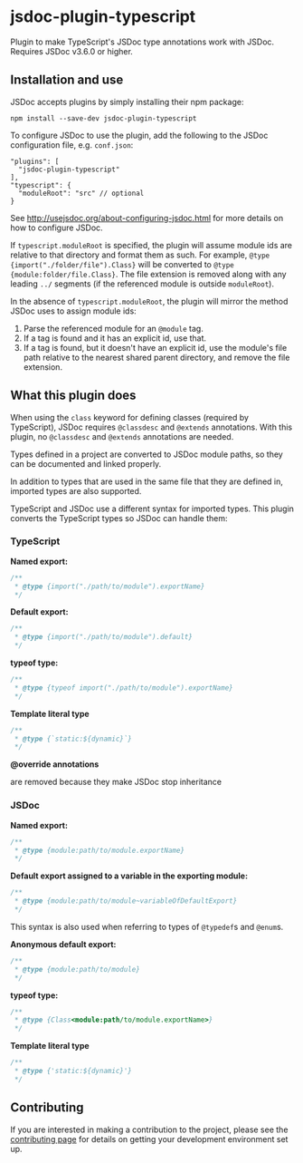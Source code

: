 # jsdoc-plugin-typescript

Plugin to make TypeScript's JSDoc type annotations work with JSDoc. Requires JSDoc v3.6.0 or higher.

## Installation and use

JSDoc accepts plugins by simply installing their npm package:

    npm install --save-dev jsdoc-plugin-typescript

To configure JSDoc to use the plugin, add the following to the JSDoc configuration file, e.g. `conf.json`:

```jsonc
"plugins": [
  "jsdoc-plugin-typescript"
],
"typescript": {
  "moduleRoot": "src" // optional
}
```

See http://usejsdoc.org/about-configuring-jsdoc.html for more details on how to configure JSDoc.

If `typescript.moduleRoot` is specified, the plugin will assume module ids are relative to that directory and format them as such. For example, `@type {import("./folder/file").Class}` will be converted to `@type {module:folder/file.Class}`. The file extension is removed along with any leading `../` segments (if the referenced module is outside `moduleRoot`).

In the absence of `typescript.moduleRoot`, the plugin will mirror the method JSDoc uses to assign module ids:

1. Parse the referenced module for an `@module` tag.
2. If a tag is found and it has an explicit id, use that.
3. If a tag is found, but it doesn't have an explicit id, use the module's file path relative to the nearest shared parent directory, and remove the file extension.

## What this plugin does

When using the `class` keyword for defining classes (required by TypeScript), JSDoc requires `@classdesc` and `@extends` annotations. With this plugin, no `@classdesc` and `@extends` annotations are needed.

Types defined in a project are converted to JSDoc module paths, so they can be documented and linked properly.

In addition to types that are used in the same file that they are defined in, imported types are also supported.

TypeScript and JSDoc use a different syntax for imported types. This plugin converts the TypeScript types so JSDoc can handle them:

### TypeScript

**Named export:**

```js
/**
 * @type {import("./path/to/module").exportName}
 */
```

**Default export:**

```js
/**
 * @type {import("./path/to/module").default}
 */
```

**typeof type:**

```js
/**
 * @type {typeof import("./path/to/module").exportName}
 */
```

**Template literal type**

```js
/**
 * @type {`static:${dynamic}`}
 */
```

**@override annotations**

are removed because they make JSDoc stop inheritance

### JSDoc

**Named export:**

```js
/**
 * @type {module:path/to/module.exportName}
 */
```

**Default export assigned to a variable in the exporting module:**

```js
/**
 * @type {module:path/to/module~variableOfDefaultExport}
 */
```

This syntax is also used when referring to types of `@typedef`s and `@enum`s.

**Anonymous default export:**

```js
/**
 * @type {module:path/to/module}
 */
```

**typeof type:**

```js
/**
 * @type {Class<module:path/to/module.exportName>}
 */
```

**Template literal type**

```js
/**
 * @type {'static:${dynamic}'}
 */
```

## Contributing

If you are interested in making a contribution to the project, please see the [contributing page](./contributing.md) for details on getting your development environment set up.
